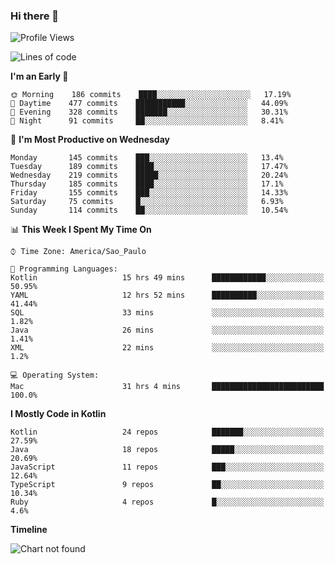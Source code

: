 ### Hi there 👋

<!--
**fernandonogueira/fernandonogueira** is a ✨ _special_ ✨ repository because its `README.md` (this file) appears on your GitHub profile.

Here are some ideas to get you started:

- 🔭 I’m currently working on ...
- 🌱 I’m currently learning ...
- 👯 I’m looking to collaborate on ...
- 🤔 I’m looking for help with ...
- 💬 Ask me about ...
- 📫 How to reach me: ...
- 😄 Pronouns: ...
- ⚡ Fun fact: ...
-->

<!--START_SECTION:waka-->
![Profile Views](http://img.shields.io/badge/Profile%20Views-1-blue)

![Lines of code](https://img.shields.io/badge/From%20Hello%20World%20I%27ve%20Written-504459%20lines%20of%20code-blue)

**I'm an Early 🐤** 

```text
🌞 Morning    186 commits    ████░░░░░░░░░░░░░░░░░░░░░   17.19% 
🌆 Daytime    477 commits    ███████████░░░░░░░░░░░░░░   44.09% 
🌃 Evening    328 commits    ███████░░░░░░░░░░░░░░░░░░   30.31% 
🌙 Night      91 commits     ██░░░░░░░░░░░░░░░░░░░░░░░   8.41%

```
📅 **I'm Most Productive on Wednesday** 

```text
Monday       145 commits    ███░░░░░░░░░░░░░░░░░░░░░░   13.4% 
Tuesday      189 commits    ████░░░░░░░░░░░░░░░░░░░░░   17.47% 
Wednesday    219 commits    █████░░░░░░░░░░░░░░░░░░░░   20.24% 
Thursday     185 commits    ████░░░░░░░░░░░░░░░░░░░░░   17.1% 
Friday       155 commits    ███░░░░░░░░░░░░░░░░░░░░░░   14.33% 
Saturday     75 commits     █░░░░░░░░░░░░░░░░░░░░░░░░   6.93% 
Sunday       114 commits    ██░░░░░░░░░░░░░░░░░░░░░░░   10.54%

```


📊 **This Week I Spent My Time On** 

```text
⌚︎ Time Zone: America/Sao_Paulo

💬 Programming Languages: 
Kotlin                   15 hrs 49 mins      ████████████░░░░░░░░░░░░░   50.95% 
YAML                     12 hrs 52 mins      ██████████░░░░░░░░░░░░░░░   41.44% 
SQL                      33 mins             ░░░░░░░░░░░░░░░░░░░░░░░░░   1.82% 
Java                     26 mins             ░░░░░░░░░░░░░░░░░░░░░░░░░   1.41% 
XML                      22 mins             ░░░░░░░░░░░░░░░░░░░░░░░░░   1.2%

💻 Operating System: 
Mac                      31 hrs 4 mins       █████████████████████████   100.0%

```

**I Mostly Code in Kotlin** 

```text
Kotlin                   24 repos            ███████░░░░░░░░░░░░░░░░░░   27.59% 
Java                     18 repos            █████░░░░░░░░░░░░░░░░░░░░   20.69% 
JavaScript               11 repos            ███░░░░░░░░░░░░░░░░░░░░░░   12.64% 
TypeScript               9 repos             ██░░░░░░░░░░░░░░░░░░░░░░░   10.34% 
Ruby                     4 repos             █░░░░░░░░░░░░░░░░░░░░░░░░   4.6%

```


**Timeline**

![Chart not found](https://raw.githubusercontent.com/fernandonogueira/fernandonogueira/master/charts/bar_graph.png) 


<!--END_SECTION:waka-->
